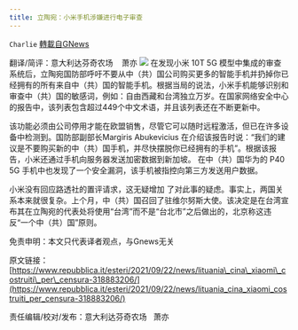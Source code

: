 ```yaml
---
title: 立陶宛：小米手机涉嫌进行电子审查
---
```

`Charlie` [轉載自GNews](https://gnews.org/zh-hans/1549542/)

翻译/简评：意大利达芬奇农场    萧亦
![](https://assets.gnews.org/wp-content/uploads/2021/09/09232-1.jpg)
在发现小米 10T 5G 模型中集成的审查系统后，立陶宛国防部呼吁不要从中（共）国公司购买更多的智能手机并扔掉你已经拥有的所有来自中（共）国的智能手机。根据当局的说法，小米手机能够识别和审查中（共）国的敏感词，例如：自由西藏和台湾独立万岁。在国家网络安全中心的报告中，该列表包含超过449个中文术语，并且该列表还在不断更新中。

该功能必须由公司停用才能在欧盟销售，尽管它可以随时远程激活，但已在许多设备中检测到。国防部副部长Margiris Abukevicius 在介绍该报告时说：“我们的建议是不要购买新的中（共）国手机，并尽快摆脱你已经拥有的手机”。根据该报告，小米还通过手机向服务器发送加密数据到新加坡。 在中（共）国华为的 P40 5G 手机中也发现了一个安全漏洞，该手机被指控向第三方发送用户数据。

小米没有回应路透社的置评请求，这无疑增加 了对此事的疑虑。事实上，两国关系本来就很复杂。上个月，中（共）国召回了驻维尔努斯大使。该决定是在台湾宣布其在立陶宛的代表处将使用“台湾”而不是“台北市”之后做出的，北京称这违反“一个中（共）国”原则。

免责申明：本文只代表译者观点，与Gnews无关

原文链接：[https://www.repubblica.it/esteri/2021/09/22/news/lituania\_cina\_xiaomi\_costruiti\_per\_censura-318883206/](https://www.repubblica.it/esteri/2021/09/22/news/lituania_cina_xiaomi_costruiti_per_censura-318883206/)

责任编辑/校对/发布：意大利达芬奇农场   萧亦

